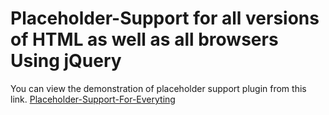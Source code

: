# Placeholder-Support for all versions of HTML as well as all browsers Using jQuery 
You can view the demonstration of placeholder support plugin from this link.
[Placeholder-Support-For-Everyting](https://rawgit.com/husentelwala/html4-placeholder-support-jquery/master/placeholder.html)

